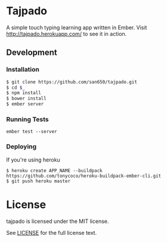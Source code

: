 # Tajpado

A simple touch typing learning app written in Ember. Visit http://tajpado.herokuapp.com/ to see it in action.

## Development

### Installation

```sh
$ git clone https://github.com/san650/tajpado.git
$ cd $_
$ npm install
$ bower install
$ ember server
```

### Running Tests

```
ember test --server
```

### Deploying

If you're using heroku

```
$ heroku create APP_NAME --buildpack https://github.com/tonycoco/heroku-buildpack-ember-cli.git
$ git push heroku master
```

# License

tajpado is licensed under the MIT license.

See [LICENSE](./LICENSE) for the full license text.
